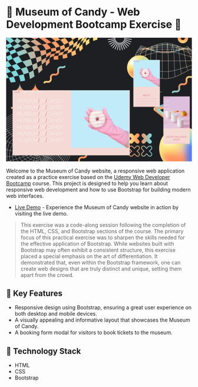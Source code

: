 # 🍭 Museum of Candy - Web Development Bootcamp Exercise 🍬

![Museum of Candy "background image by Freepik"](./design/desktop-and-mobile-preview.jpg)

Welcome to the Museum of Candy website, a responsive web application created as a practice exercise based on the [Udemy Web Developer Bootcamp](https://www.udemy.com/course/the-web-developer-bootcamp/) course. This project is designed to help you learn about responsive web development and how to use Bootstrap for building modern web interfaces.

- [Live Demo](https://lisztomania23.github.io/Museum-of-Candy-webDev-bootcamp/) - Experience the Museum of Candy website in action by visiting the live demo.

> This exercise was a code-along session following the completion of the HTML, CSS, and Bootstrap sections of the course. The primary focus of this practical exercise was to sharpen the skills needed for the effective application of Bootstrap. While websites built with Bootstrap may often exhibit a consistent structure, this exercise placed a special emphasis on the art of differentiation. It demonstrated that, even within the Bootstrap framework, one can create web designs that are truly distinct and unique, setting them apart from the crowd.

## 🍫 Key Features

- Responsive design using Bootstrap, ensuring a great user experience on both desktop and mobile devices.
- A visually appealing and informative layout that showcases the Museum of Candy.
- A booking form modal for visitors to book tickets to the museum.

## 🍪 Technology Stack

- HTML
- CSS
- Bootstrap
